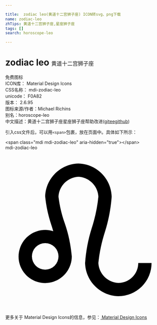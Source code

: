 ```yaml
---

title:  zodiac leo(黄道十二宫狮子座) ICON转svg、png下载
name: zodiac-leo
zhTips: 黄道十二宫狮子座,星座狮子座
tags: []
search: horoscope-leo

---
```


# zodiac leo  <small style="font-size: 60%;font-weight: 100">黄道十二宫狮子座</small>


<div class="detail-page">
<p>
<span><span class="badge-success badge">免费图标</span> </span>
<br/>
<span>
ICON库：
<span class="badge-secondary badge">Material Design Icons</span> 
</span>
<br/>
<span>
CSS名称：
<span class="badge-secondary badge">mdi-zodiac-leo</span> 
</span>
<br/>
<span>
unicode：
<span class="badge-secondary badge">F0A82</span> 
<copy-btn content='F0A82' btn-title=""></copy-btn>
<copy-btn :content='String.fromCodePoint(parseInt("F0A82", 16))' btn-title="复制U"></copy-btn>
</span>
<br/>
<span>
版本：
<span class="badge-secondary badge">2.6.95</span> 
</span>
<br/>
<span>图标来源/作者：<span class="badge-light badge">Michael Richins</span></span> 
<br/>
<span>别名：<span class="badge-light badge">horoscope-leo</span></span><br/><span class="zh-detail">中文描述：<span class="badge-primary badge">黄道十二宫狮子座</span><span class="badge-primary badge">星座狮子座</span><span class="help-link"><span>帮助改进</span>(<a href="https://gitee.com/liuwave/icon-helper/edit/master/json/material/zodiac-leo.json" target="_blank" rel="noopener noreferrer">gitee</a><a href="https://github.com/liuwave/icon-helper/edit/master/json/material/zodiac-leo.json" target="_blank" rel="noopener noreferrer">github</a></span>)</span><br/>
</p>
</div>
<div class="alert alert-dark">
  <i class="mdi mdi-zodiac-leo mdi-48px"></i>
  <i class="mdi mdi-zodiac-leo mdi-36px"></i>
  <i class="mdi mdi-zodiac-leo mdi-24px"></i>
  <i class="mdi mdi-zodiac-leo mdi-18px"></i>
</div>
<div>
  <p>引入css文件后，可以用<code>&lt;span&gt;</code>包裹，放在页面中。具体如下所示：    
  </p>
  <div class="alert alert-primary" style="font-size: 14px">
    &lt;span class="mdi mdi-zodiac-leo" aria-hidden="true"&gt;&lt;/span&gt;
    <copy-btn content='<span class="mdi mdi-zodiac-leo" aria-hidden="true"></span>'></copy-btn>
  </div>
  <div class="alert alert-secondary">
    <i class="mdi mdi-zodiac-leo"
    style="font-size: 24px"
    aria-hidden="true"></i> mdi-zodiac-leo
    <copy-btn content="mdi-zodiac-leo" btn-title="复制图标名称"></copy-btn>
  </div>
</div>
<div id="svg" class="svg-wrap">
<svg xmlns="http://www.w3.org/2000/svg" viewBox="0 0 24 24"><path d="M20,17A3,3 0 0,1 17,20C15.38,19.92 14.08,18.62 14,17C14.16,15.39 14.5,13.8 15,12.26C15.54,10.55 15.87,8.79 16,7C15.93,4.27 13.73,2.07 11,2C8.27,2.07 6.07,4.27 6,7C6.15,8.53 6.5,10.03 7,11.5L7.21,12.2C5.1,11.53 2.86,12.7 2.19,14.8C1.5,16.91 2.68,19.16 4.79,19.83C6.9,20.5 9.14,19.33 9.81,17.22C9.94,16.83 10,16.41 10,16C9.84,14.27 9.5,12.56 8.91,10.92C8.47,9.65 8.16,8.34 8,7C8.08,5.38 9.38,4.08 11,4C12.62,4.08 13.92,5.38 14,7C13.84,8.61 13.5,10.2 13,11.74C12.46,13.45 12.13,15.21 12,17C12.07,19.73 14.27,21.93 17,22A5,5 0 0,0 22,17H20M6,18A2,2 0 0,1 4,16A2,2 0 0,1 6,14A2,2 0 0,1 8,16A2,2 0 0,1 6,18Z" /></svg>
</div>
<detail full-name='mdi-zodiac-leo'></detail>
    
<div><p>更多关于 Material Design Icons的信息，参见：<a target="_blank" href="https://iconhelper.cn/material.html"> Material Design Icons</a>
</p></div>
